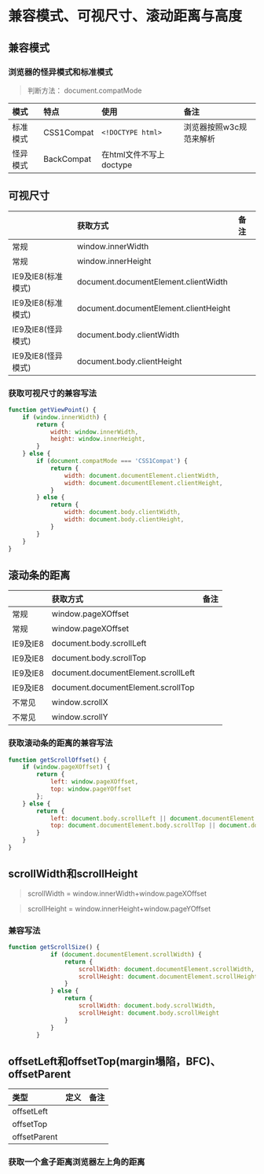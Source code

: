 # 兼容模式、可视尺寸、滚动距离与高度

## 兼容模式

### 浏览器的怪异模式和标准模式

> 判断方法： document.compatMode

|模式|特点|使用|备注
|:----------|:----------|:----------|:----------
|标准模式|CSS1Compat| `<!DOCTYPE html>` |浏览器按照w3c规范来解析
|怪异模式|BackCompat|在html文件不写上doctype|

## 可视尺寸
||获取方式|备注
|:----------|:----------|:----------
|常规|window.innerWidth|
|常规|window.innerHeight|
|IE9及IE8(标准模式)|document.documentElement.clientWidth|
|IE9及IE8(标准模式)|document.documentElement.clientHeight|
|IE9及IE8(怪异模式)|document.body.clientWidth|
|IE9及IE8(怪异模式)|document.body.clientHeight|

### 获取可视尺寸的兼容写法
``` javascript
function getViewPoint() {
    if (window.innerWidth) {
        return {
            width: window.innerWidth,
            height: window.innerHeight,
        }
    } else {
        if (document.compatMode === 'CSS1Compat') {
            return {
                width: document.documentElement.clientWidth,
                width: document.documentElement.clientHeight,
            }
        } else {
            return {
                width: document.body.clientWidth,
                width: document.body.clientHeight,
            }
        }
    }
}
```


## 滚动条的距离

||获取方式|备注
|:----------|:----------|:----------
|常规|window.pageXOffset|
|常规|window.pageXOffset|
|IE9及IE8|document.body.scrollLeft|
|IE9及IE8|document.body.scrollTop|
|IE9及IE8|document.documentElement.scrollLeft|
|IE9及IE8|document.documentElement.scrollTop|
|不常见|window.scrollX|
|不常见|window.scrollY|

### 获取滚动条的距离的兼容写法

``` javascript
function getScrollOffset() {
    if (window.pageXOffset) {
        return {
            left: window.pageXOffset,
            top: window.pageYOffset
        };
    } else {
        return {
            left: document.body.scrollLeft || document.documentElement.scrollLeft,
            top: document.documentElement.body.scrollTop || document.documentElement.scrollTop,
        }
    }
}
```

## scrollWidth和scrollHeight
> scrollWidth = window.innerWidth+window.pageXOffset

> scrollHeight = window.innerHeight+window.pageYOffset

### 兼容写法
```javascript
function getScrollSize() {
            if (document.documentElement.scrollWidth) {
                return {
                    scrollWidth: document.documentElement.scrollWidth,
                    scrollHeight: document.documentElement.scrollHeight
                }
            } else {
                return {
                    scrollWidth: document.body.scrollWidth,
                    scrollHeight: document.body.scrollHeight
                }
            }
        }
```

## offsetLeft和offsetTop(margin塌陷，BFC)、offsetParent

|类型|定义|备注
|:----------|:----------|:----------
|offsetLeft||
|offsetTop||
|offsetParent||

### 获取一个盒子距离浏览器左上角的距离
```javascript


```
